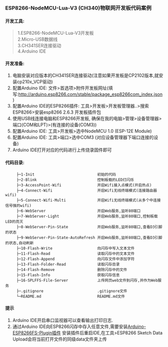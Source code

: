 ### ESP8266-NodeMCU-Lua-V3 (CH340)物联网开发板代码案例

#### 开发工具:

>1.ESP8266-NodeMCU-Lua-V3开发板<br>
>2.Micro-USB数据线<br>
>3.CH341SER连接驱动<br>
>4.Arduino IDE<br>

#### 开发准备:
 1. 电脑安装对应版本的CH341SER连接驱动(注意如果开发板是CP2102版本,就安装cp210x_VCP驱动)
 2. 配置Arduino IDE: 文件>首选项>附件开发板网址(填写:http://arduino.esp8266.com/stable/package_esp8266com_index.json)
 3. 配置Arduino IDE的ESP8266插件: 工具>开发板>开发板管理器..>搜索ESP8266>安装esp8266 2.6.3
 开发板插件包
 4. 使用USB线连接电脑和ESP8266开发板, 确保在我的电脑>管理>设备管理器>端口(COM和LPT)>(有连接的设备(COM3))
 5. 配置Arduino IDE: 工具>开发板>选中NodeMCU 1.0 (ESP-12E Module)
 6. 配置Arduino IDE: 工具>端口>选中COM3 (对应设备管理器下端口连接的设备)
 7. Arduino IDE打开对应的代码进行上传烧录固件即可

#### 代码目录:
 ```
      ├─1-Init                            初始的代码
      ├─2-Blink                           控制板载的LED灯闪烁
      ├─3-AccessPoint-Wifi                开启Wifi接入点模式(开启热点)
      ├─4-Connect-Wifi                    开启Wifi无线终端模式(连接路由器wifi)
      ├─5-Connect-Wifi-Multi              开启Wifi无线终端模式(从多个中连接信号强的wifi)
      ├─6-WebServer                       开启Web服务,监听80端口
      ├─7-WebServer-Light                 开启Web服务,监听80端口,控制板载LED的亮灭
      ├─8-WebServer-Pin-State             开启Web服务,监听80端口,查看D3引脚的状态
      ├─9-WebServer-Pin-State-AutoRefresh 开启Web服务,监听80端口,查看D3引脚的状态,自动刷新
      ├─10-Flash-Write                    向闪存中写入文本文件
      ├─11-Flash-Read                     读取闪存中的文本文件
      ├─12-Flash-Append                   向闪存文件中添加字符
      ├─13-Flash-Folder-Read              读取闪存目录
      ├─14-Flash-Remove                   删除闪存中的文件
      ├─15-Flash-Info                     获取闪存信息
      ├─16-SPLFFS-File-Server             上传网页web文件到闪存,并作为Web服务
      ├─.gitignore                        .gitignore文件
      └─README.md                         README.md文件
 ```

#### 提示
1. Arduino IDE开启串口监视器可以查看输出打印日志.
2. 通过Arduino IDE向ESP8266闪存中存入任意文件,需要安装[Arduino-ESP8266FS-Plugin插件](https://github.com/esp8266/arduino-esp8266fs-plugin)
   安装插件后重启IDE,在工具>ESP8266 Sketch Data Upload会将当前打开文件的同级data文件夹上传